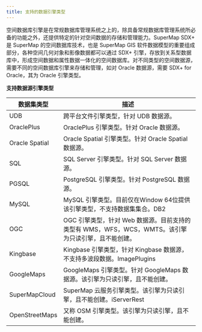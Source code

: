 ```yaml
---
title: 支持的数据引擎类型
---    
```

  
空间数据库引擎是在常规数据库管理系统之上的，除具备常规数据库管理系统所必备的功能之外，还提供特定的针对空间数据的存储和管理能力。SuperMap SDX+ 是 SuperMap 的空间数据库技术，也是 SuperMap GIS 软件数据模型的重要组成部分，各种空间几何对象和影像数据都可以通过 SDX+ 引擎，存放到关系型数据库中，形成空间数据和属性数据一体化的空间数据库。对不同类型的空间数据源，需要不同的空间数据库引擎来存储和管理，如对 Oracle 数据源，需要 SDX+ for Oracle，其为 Oracle 引擎类型。  
  
**支持数据源引擎类型**  
  
数据集类型|描述 
-|-
UDB|跨平台文件引擎类型，针对 UDB 数据源。    
OraclePlus|OraclePlus 引擎类型。针对 Oracle 数据源。 
Oracle Spatial|Oracle Spatial 引擎类型。针对 Oracle Spatial 数据源。  
SQL|SQL Server 引擎类型。针对 SQL Server 数据源。 
PGSQL|PostgreSQL 引擎类型。针对 PostgreSQL 数据源。
MySQL|MySQL 引擎类型。目前仅在Window 64位提供该引擎类型，不支持数据集集合。DB2|DB2 引擎类型。针对 IBM DB2 数据库的 SDX+ 数据源。
OGC|OGC 引擎类型，针对 Web 数据源。目前支持的类型有 WMS，WFS，WCS，WMTS。该引擎为只读引擎，且不能创建。
Kingbase|Kingbase 引擎类型，针对 Kingbase 数据源，不支持多波段数据。ImagePlugins|影像只读引擎类型，针对通用影像格式如 BMP，JPG，TIFF，以及超图自定义的影像格式 SIT 等。
GoogleMaps|GoogleMaps 引擎类型。针对 GoogleMaps 数据源。该引擎为只读引擎，且不能创建。
SuperMapCloud|SuperMap 云服务引擎类型。该引擎为只读引擎，且不能创建。iServerRest|iServer Rest 服务引擎类型。该引擎为只读引擎，且不能创建。
OpenStreetMaps|又称 OSM 引擎类型。该引擎为只读引擎，且不能创建。


